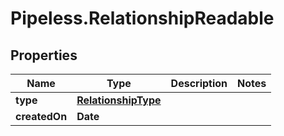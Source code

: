 # Pipeless.RelationshipReadable

## Properties

Name | Type | Description | Notes
------------ | ------------- | ------------- | -------------
**type** | [**RelationshipType**](RelationshipType.md) |  | 
**createdOn** | **Date** |  | 


